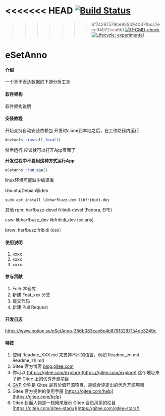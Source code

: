 <!-- badges: start -->
<<<<<<< HEAD
[![Build Status](https://travis-ci.com/xiayh17/sSetAnno.svg?branch=master)](https://travis-ci.com/xiayh17/sSetAnno)
=======
>>>>>>> 6f742875790e935494087fbdc7ecc94072cea6fd
[![R-CMD-check](https://github.com/xiayh17/sSetAnno/workflows/R-CMD-check/badge.svg)](https://github.com/xiayh17/sSetAnno/actions)
[![Lifecycle: experimental](https://img.shields.io/badge/lifecycle-experimental-orange.svg)](https://lifecycle.r-lib.org/articles/stages.html#experimental)
<!-- badges: end -->

# eSetAnno

#### 介绍
一个基于表达数据的下游分析工具

#### 软件架构
软件架构说明


#### 安装教程

开始支持自动安装依赖包
开发时clone到本地之后，在工作路径内运行
```r
devtools::install_local()
```
然后运行,应该就可以打开App页面了

**开发过程中不要用这种方式运行App**
```r
eSetAnno::run_app()
```

linux环境可能缺少编译库

Ubuntu/Debian等deb
```shell
sudo apt install libharfbuzz-dev libfribidi-dev
```
其他
rpm: harfbuzz-devel fribidi-devel (Fedora, EPE）

csw: libharfbuzz_dev libfribidi_dev (solaris)

brew: harfbuzz fribidi (osx）

#### 使用说明

1.  xxxx
2.  xxxx
3.  xxxx

#### 参与贡献

1.  Fork 本仓库
2.  新建 Feat_xxx 分支
3.  提交代码
4.  新建 Pull Request

#### 开发日志
https://www.notion.so/eSetAnno-356b083cae6e4b87913297154de3249c

#### 特技

1.  使用 Readme\_XXX.md 来支持不同的语言，例如 Readme\_en.md, Readme\_zh.md
2.  Gitee 官方博客 [blog.gitee.com](https://blog.gitee.com)
3.  你可以 [https://gitee.com/explore](https://gitee.com/explore) 这个地址来了解 Gitee 上的优秀开源项目
4.  [GVP](https://gitee.com/gvp) 全称是 Gitee 最有价值开源项目，是综合评定出的优秀开源项目
5.  Gitee 官方提供的使用手册 [https://gitee.com/help](https://gitee.com/help)
6.  Gitee 封面人物是一档用来展示 Gitee 会员风采的栏目 [https://gitee.com/gitee-stars/](https://gitee.com/gitee-stars/)
